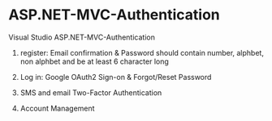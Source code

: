 # ASP.NET-MVC-Authentication
Visual Studio ASP.NET-MVC-Authentication

1. register: Email confirmation & Password should contain number, alphbet, non alphbet and be at least 6 character long

2. Log in: Google OAuth2 Sign-on & Forgot/Reset Password

3. SMS and email Two-Factor Authentication

4. Account Management
